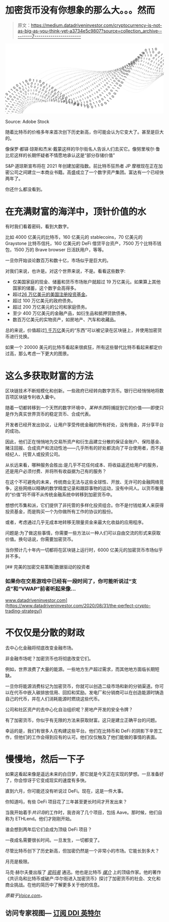 # 加密货币没有你想象的那么大。。。然而

> 原文：<https://medium.datadriveninvestor.com/cryptocurrency-is-not-as-big-as-you-think-yet-a3734e5c9807?source=collection_archive---------7----------------------->

![](img/893d9f48c896eefc07e48c7daef321ca.png)

Source: Adobe Stock

随着比特币的价格多年来首次创下历史新高，你可能会认为它变大了。甚至是巨大的。

像保罗·都铎·琼斯和杰米·戴蒙这样的华尔街名人告诉人们去买它。像努里埃尔·鲁比尼这样的长期怀疑者不情愿地承认这是“部分存储价值”

S&P·道琼斯宣布将在 2021 年创建加密指数。前比特币狂热者 JP 摩根现在正在加密公司之间建立一本商业书籍。高盛成立了一个数字资产集团。富达有一个已经快两年了。

你还什么都没看到。

# 在充满财富的海洋中，顶针价值的水

有时我们看着密码，看到大数字。

比如 4000 亿美元的比特币，160 亿美元的 stablecoins，70 亿美元的 Graystone 比特币信托，160 亿美元的 DeFi 借贷平台资产，7500 万个比特币钱包，1500 万的 Brave browser 日活跃用户，等等。

一旦你开始谈论数百万和数十亿，市场似乎是巨大的。

对我们来说，也许是。对这个世界来说，不是。看看这些数字:

*   仅美国家庭的现金、储蓄和货币市场账户就超过 19 万亿美元。如果算上其他国家的储蓄，这个数字会高得多。
*   超过[26 万亿美元的美国注册投资基金](https://www.ici.org/pdf/2020_factbook.pdf)。
*   超过 100 万亿美元的政府债务。
*   超过 200 万亿美元的公司和家庭债务。
*   至少 400 万亿美元的金融产品，如衍生品和抵押贷款债券。
*   数百万亿美元的实物资产，如房地产、汽车和收藏品。

总的来说，价值超过[1 千万亿](http://money.visualcapitalist.com/worlds-money-markets-one-visualization-2017/)美元的“东西”可以被记录在区块链上，并使用加密货币进行兑换。

如果一个 20000 美元的比特币看起来很疯狂，所有这些替代比特币看起来都定价过高，那么考虑一下更大的图景。

# 这么多获取财富的方法

区块链技术不断规模化和创新。一些政府已经转向数字货币。银行已经悄悄地将数百项区块链专利收入囊中。

随着一切都转移到一个天然的数字环境中，*某种东西*将捕捉到它的价值——即使只是作为真实世界货币的稳定货币、合成代表。

开发者已经开发出协议，让用户享受传统金融的所有好处，没有佣金，并分享平台的成功。

因此，他们正在悄悄地为交易所资产和衍生品建立分散的保证金账户、保险基金、赌注回报、合成资产和流动性池——几乎所有的好处都流向了平台使用者，而不是经纪人、托管人或投资公司。

从长远来看，哪种服务会胜出:是几乎不花任何成本、将收益返还给用户的服务，还是用户必须付费、并将所有收益据为己有的服务？

在这个不可避免的未来，传统商业无法与这些全球性、开放、无许可的金融网络竞争，这些网络以精确的数学精度记录和跟踪事物的运动，没有中间人。以货币衡量的“价值”将不得不从传统金融系统中转移到加密货币中。

想想代币集和派，它们提供了非托管的多样化投资组合。你不是付钱给某人来获得投资基金，而是购买一个为你做所有工作的协议的股份。

或者，考虑通过几乎无成本地转移无限量资金来最大化收益的应用程序。

问题是:为了做这些事情，你需要一些方法以一种人们可以自由交流的形式来获取价值。换句话说，你需要加密货币。

当你预计几十年内一切都将在区块链上运行时，6000 亿美元的加密货币市场似乎并不多。

[](https://www.datadriveninvestor.com/2020/08/31/the-perfect-crypto-trading-strategy/) [## 完美的加密交易策略|数据驱动的投资者

### 如果你在交易游戏中已经有一段时间了，你可能听说过“支点”和“VWAP”前者听起来像…

www.datadriveninvestor.com](https://www.datadriveninvestor.com/2020/08/31/the-perfect-crypto-trading-strategy/) 

# 不仅仅是分散的财政

去中心化金融将彻底改变金融市场。

非金融市场呢？加密货币也将彻底改变它们。

例如，世界浪费了大量的能源。一些地方生产超过需求，而其他地方面临长期短缺。

一旦你将能源消费标记为加密货币，你就可以创造二级市场和新的分销渠道。你可以在代币中嵌入碳排放信用、回扣和奖励。发电厂和分销商可以在创造能源时铸造自己的代币，并在人们消耗能源时燃烧这些代币。

公司和社区资产的去中心化自治组织呢？房地产开发的安全令牌？

有了加密货币，你似乎有无限的方法来获取财富。这只是建立正确平台的问题。

幸运的是，我们有很多人在构建这些平台。他们在比特币和 DeFi 的阴影下辛苦工作，但他们的工作会得到应有的认可。他们仅仅触及了他们能做的事情的表面。

# 慢慢地，然后一下子

如果这看起来像是遥远未来的白日梦，那它就是今天正在实现的梦想。一旦准备好了，你会惊讶于它变成现实的速度有多快。

直到六月，你可能还没有听说过 DeFi。现在，这是一件大事。

你知道吗，有些 DeFi 项目花了三年甚至更长时间才开发出来？

当我开始着手*共识岛*的工作时，我咨询了几个项目，包括 Aave。那时候，他们自称为 ETHLend。他们才刚刚开始。

谁会想到两年后它们会成为顶级 DeFi 项目？

一夜成名需要很长时间。一旦发生，一切都变了。

尽管比特币创下了历史新高，但加密仍然是一个非常小的市场。它能长到多大？

月亮是极限。

马克·赫尔夫曼出版了 [*密码易*](https://cryptoiseasy.substack.com/) 通迅。他也是比特币 [*媒介*](https://medium.com/@m.helfman) 上的顶级作家。他的著作《共识岛和比特币或破产:华尔街进入加密货币》探讨了加密货币的社会、文化和商业挑战。在他的简历中了解更多关于他的信息。

*原载于*[*Voice.com*](https://www.voice.com/post/@markhelfman/cryptocurrency-is-not-as-big-as-you-think-yet-1607112687-1)*。*

## 访问专家视图— [订阅 DDI 英特尔](https://datadriveninvestor.com/ddi-intel)